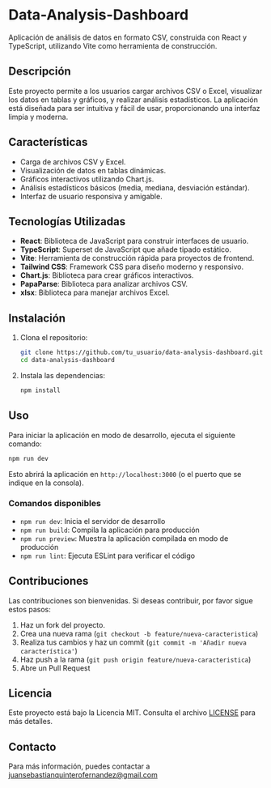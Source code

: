# Data-Analysis-Dashboard

Aplicación de análisis de datos en formato CSV, construida con React y TypeScript, utilizando Vite como herramienta de construcción.

## Descripción

Este proyecto permite a los usuarios cargar archivos CSV o Excel, visualizar los datos en tablas y gráficos, y realizar análisis estadísticos. La aplicación está diseñada para ser intuitiva y fácil de usar, proporcionando una interfaz limpia y moderna.

## Características

- Carga de archivos CSV y Excel.
- Visualización de datos en tablas dinámicas.
- Gráficos interactivos utilizando Chart.js.
- Análisis estadísticos básicos (media, mediana, desviación estándar).
- Interfaz de usuario responsiva y amigable.

## Tecnologías Utilizadas

- **React**: Biblioteca de JavaScript para construir interfaces de usuario.
- **TypeScript**: Superset de JavaScript que añade tipado estático.
- **Vite**: Herramienta de construcción rápida para proyectos de frontend.
- **Tailwind CSS**: Framework CSS para diseño moderno y responsivo.
- **Chart.js**: Biblioteca para crear gráficos interactivos.
- **PapaParse**: Biblioteca para analizar archivos CSV.
- **xlsx**: Biblioteca para manejar archivos Excel.

## Instalación

1. Clona el repositorio:
   ```bash
   git clone https://github.com/tu_usuario/data-analysis-dashboard.git
   cd data-analysis-dashboard
   ```

2. Instala las dependencias:
   ```bash
   npm install
   ```

## Uso

Para iniciar la aplicación en modo de desarrollo, ejecuta el siguiente comando:
   ```bash
   npm run dev
   ```
Esto abrirá la aplicación en `http://localhost:3000` (o el puerto que se indique en la consola).

### Comandos disponibles

- `npm run dev`: Inicia el servidor de desarrollo
- `npm run build`: Compila la aplicación para producción
- `npm run preview`: Muestra la aplicación compilada en modo de producción
- `npm run lint`: Ejecuta ESLint para verificar el código

## Contribuciones

Las contribuciones son bienvenidas. Si deseas contribuir, por favor sigue estos pasos:

1. Haz un fork del proyecto.
2. Crea una nueva rama (`git checkout -b feature/nueva-caracteristica`)
3. Realiza tus cambios y haz un commit (`git commit -m 'Añadir nueva característica'`)
4. Haz push a la rama (`git push origin feature/nueva-caracteristica`)
5. Abre un Pull Request

## Licencia

Este proyecto está bajo la Licencia MIT. Consulta el archivo [LICENSE](LICENSE) para más detalles.

## Contacto

Para más información, puedes contactar a juansebastianquinterofernandez@gmail.com
